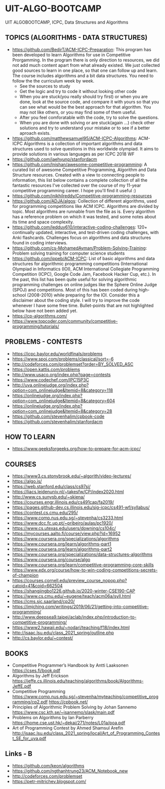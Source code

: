 # UIT-ALGO-BOOTCAMP
UIT ALGOBOOTCAMP, ICPC, Data Structures and Algorithms

## TOPICS (ALGORITHMS - DATA STRUCTURES)
* https://github.com/BedirT/ACM-ICPC-Preparation: This program has been developed to learn Algorithms for use in Competitive Prorgamming. In the program there is only direction to resources, we did not add much content apart from what already existed. We just collected good sources to learn in one place, so that one can follow up and learn. The course includes algorithms and a bit data structures. You need to follow the the curriculum week by week. 
    * See the sources to study
    * Get the logic and try to code it without looking other code
    * When you are stuck(you really should try first) or when you are done, look at the source code, and compare it with yours so that you can see what would be the best approach for that algorithm. You may not like others, or you may find some of them useful.
    * After you feel comforatable with the code, try to solve the questions.
    * When you are done with solving or are stuck(again ...) check other solutions and try to understand your mistake or to see if a better aproach exists.
* https://github.com/matthewsamuel95/ACM-ICPC-Algorithms: ACM-ICPC Algorithms is a collection of important algorithms and data structures used to solve questions in this worldwide olympiad. It aims to provide solutions in various languages as per ICPC 2018 WF
* https://github.com/jaehyunp/stanfordacm
* https://github.com/lnishan/awesome-competitive-programming: A curated list of awesome Competitive Programming, Algorithm and Data Structure resources. Created with a view to connecting people to information, this list below contains a complete collection of all the fantastic resources I've collected over the course of my 11-year competitive programming career. I hope you'll find it useful :)
* https://github.com/jnikhilreddy/Competitive-programming-resources
* https://github.com/ADJA/algos: Collection of different algorithms, used for programming competitions like ACM ICPC. Algorithms are divided by topic. Most algorithms are runnable from the file as is. Every algorithm has a reference problem on which it was tested, and some notes about its time and space complexity.
* https://github.com/ledduy610/interactive-coding-challenges: 120+ continually updated, interactive, and test-driven coding challenges, with Anki flashcards. Challenges focus on algorithms and data structures found in coding interviews.
* https://github.com/cs-MohamedAyman/Problem-Solving-Training: Problem solving training for computer science students
* https://github.com/ippeb/ACM-ICPC: List of basic algorithms and data structures for algorithmic programming competitions (International Olympiad in Informatics (IOI), ACM International Collegiate Programming Competition (ICPC), Google Code Jam, Facebook Hacker Cup, etc.). In the past, this list has been quite useful for solving algorithmic programming challenges on online judges like the Sphere Online Judge (SPOJ) and competitions. Most of this has been coded during high-school (2008-2010) while preparing for the IOI. Consider this a disclaimer about the coding style. I will try to improve the code whenever I have some free time. Bullet-points that are not highlighted below have not been added yet.
* https://cp-algorithms.com/
* https://www.topcoder.com/community/competitive-programming/tutorials/

## PROBLEMS - CONTESTS
* https://icpc.baylor.edu/worldfinals/problems
* https://www.spoj.com/problems/classical/sort=-6
* http://codeforces.com/problemset?order=BY_SOLVED_ASC
* https://open.kattis.com/problems
* http://www.usaco.org/index.php?page=contests
* https://www.codechef.com/IPC15P3C
* http://uva.onlinejudge.org/index.php?option=com_onlinejudge&Itemid=8&category=118
* https://onlinejudge.org/index.php?option=com_onlinejudge&Itemid=8&category=604
* https://onlinejudge.org/index.php?option=com_onlinejudge&Itemid=8&category=28
* https://github.com/stevenhalim/cpbook-code
* https://github.com/stevenhalim/stanfordacm

## HOW TO LEARN
* https://www.geeksforgeeks.org/how-to-prepare-for-acm-icpc/

## COURSES
* https://www3.cs.stonybrook.edu/~algorith/video-lectures/
* https://algo.is/
* https://web.stanford.edu/class/cs97si/
* https://liacs.leidenuniv.nl/~takesfw/CP/index2020.html 
* http://www.cs.sunysb.edu/~skiena/
* https://courses.engr.illinois.edu/cs491cap/fa2019/
* https://pages.github-dev.cs.illinois.edu/sig-icpc/cs491-wf/syllabus/
* https://contest.cs.cmu.edu/295/
* https://www.comp.nus.edu.sg/~stevenha/cs3233.html
* https://www.dcc.fc.up.pt/~pribeiro/aulas/pc1920/
* https://www.cs.utexas.edu/users/downing/cs104c/
* https://mycourses.aalto.fi/course/view.php?id=16952
* https://www.coursera.org/specializations/algorithms
* https://www.coursera.org/learn/algorithms-part1
* https://www.coursera.org/learn/algorithms-part2
* https://www.coursera.org/specializations/data-structures-algorithms
* https://www.coursera.org/course/algo
* https://www.coursera.org/learn/competitive-programming-core-skills
* https://www.edx.org/course/how-to-win-coding-competitions-secrets-of-champion
* https://courses.cornell.edu/preview_course_nopop.php?catoid=41&coid=662504
* https://shangjingbo1226.github.io/2020-winter-CSE190-CAP
* https://www.cs.cmu.edu/~eugene/teach/acm06a/syll.html
* https://cms.sic.saarland/cp20/
* https://imjching.com/writings/2019/06/21/getting-into-competitive-programming/
* http://www.deepsea9.taipei/aclab/index.php/introduction-to-competitive-programming/
* https://www2.hawaii.edu/~nodari/teaching/f18/index.html
* http://isaac.lsu.edu/class_2021_spring/outline.php
* http://cs.baylor.edu/~contest/

## BOOKS
* Competitive Programmer’s Handbook by Antti Laaksonen https://cses.fi/book.pdf
* Algorithms by Jeff Erickson  https://jeffe.cs.illinois.edu/teaching/algorithms/book/Algorithms-JeffE.pdf
* Competitive Programming https://www.comp.nus.edu.sg/~stevenha/myteaching/competitive_programming/cp2.pdf https://cpbook.net/
* Principles of Algorithmic Problem Solving by Johan Sannemo https://www.csc.kth.se/~jsannemo/slask/main.pdf
* Problems on Algorithms by Ian Parberry https://home.cse.ust.hk/~dekai/271/notes/L01a/poa.pdf
* Art of Programming Contest by Ahmed Shamsul Arefin http://isaac.lsu.edu/class_2021_spring/local/Art_of_Programming_Contest_SE_for_uva.pdf

## Links - B
* https://github.com/keon/algorithms
* https://github.com/ngthanhtrung23/ACM_Notebook_new
* http://codeforces.com/problemset
* https://petr-mitrichev.blogspot.com/


